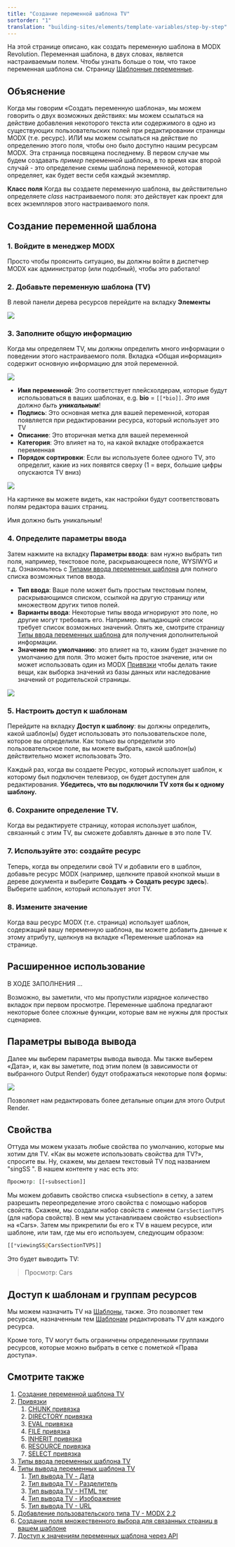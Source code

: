 ```yaml
---
title: "Создание переменной шаблона TV"
sortorder: "1"
translation: "building-sites/elements/template-variables/step-by-step"
---
```


На этой странице описано, как создать переменную шаблона в MODX Revolution. Переменная шаблона, в двух словах, является настраиваемым полем. Чтобы узнать больше о том, что такое переменная шаблона см. Страницу [Шаблонные переменные](building-sites/elements/template-variables "Шаблонные переменные").

## Объяснение

Когда мы говорим «Создать переменную шаблона», мы можем говорить о двух возможных действиях: мы можем ссылаться на действие добавления некоторого текста или содержимого в одно из существующих пользовательских полей при редактировании страницы MODX (т.е. ресурс). ИЛИ мы можем ссылаться на действие по определению этого поля, чтобы оно было доступно нашим ресурсам MODX. Эта страница посвящена последнему. В первом случае мы будем создавать _пример_ переменной шаблона, в то время как второй случай - это определение схемы шаблона переменной, которая определяет, как будет вести себя каждый экземпляр.

**Класс поля**
Когда вы создаете переменную шаблона, вы действительно определяете _class_ настраиваемого поля: это действует как проект для всех экземпляров этого настраиваемого поля.

## Создание переменной шаблона

### 1. Войдите в менеджер MODX

Просто чтобы прояснить ситуацию, вы должны войти в диспетчер MODX как администратор (или подобный), чтобы это работало!

### 2. Добавьте переменную шаблона (TV)

В левой панели дерева ресурсов перейдите на вкладку **Элементы**

![](modx+create+tv.png)

### 3. Заполните общую информацию

Когда мы определяем TV, мы должны определить много информации о поведении этого настраиваемого поля. Вкладка «Общая информация» содержит основную информацию для этой переменной.

![](create-tv-general1.png)

- **Имя переменной**: Это соответствует плейсхолдерам, которые будут использоваться в ваших шаблонах, e.g. **bio** = `[[*bio]]`. _Это имя должно быть **уникальным**_!
- **Подпись**: Это основная метка для вашей переменной, которая появляется при редактировании ресурса, который использует это TV
- **Описание**: Это вторичная метка для вашей переменной
- **Категория**: Это влияет на то, на какой вкладке отображается переменная
- **Порядок сортировки**: Если вы используете более одного TV, это определит, какие из них появятся сверху (1 = верх, большие цифры опускаются TV вниз)

![](modx+__+template+variable_+bio-1.png)

На картинке вы можете видеть, как настройки будут соответствовать полям редактора ваших страниц.

Имя должно быть уникальным!

### 4. Определите параметры ввода

Затем нажмите на вкладку **Параметры ввода**: вам нужно выбрать тип поля, например, текстовое поле, раскрывающееся поле, WYSIWYG и т.д. Ознакомьтесь с [Типами ввода переменных шаблона](building-sites/elements/template-variables/input-types "Типы ввода переменных шаблона") для полного списка возможных типов ввода.

- **Тип ввода**: Ваше поле может быть простым текстовым полем, раскрывающимся списком, ссылкой на другую страницу или множеством других типов полей.
- **Варианты ввода**: Некоторые типы ввода игнорируют это поле, но другие могут требовать его. Например. выпадающий список требует список возможных значений. Опять же, смотрите страницу [Типы ввода переменных шаблона](building-sites/elements/template-variables/input-types "Типы ввода переменных шаблона") для получения дополнительной информации.
- **Значение по умолчанию**: это влияет на то, каким будет значение по умолчанию для поля. Это может быть простое значение, или он может использовать один из MODX [Привязки](building-sites/elements/template-variables/bindings "Привязки") чтобы делать такие вещи, как выборка значений из базы данных или наследование значений от родительской страницы.

![](create-tv-rendopt1.png)

### 5. Настроить доступ к шаблонам

Перейдите на вкладку **Доступ к шаблону**: вы должны определить, какой шаблон(ы) будет использовать это пользовательское поле, которое вы определили. Как только вы определили это пользовательское поле, вы можете выбрать, какой шаблон(ы) действительно может использовать Это.

Каждый раз, когда вы создаете Ресурс, который использует шаблон, к которому был подключен телевизор, он будет доступен для редактирования. **Убедитесь, что вы подключили TV хотя бы к одному шаблону.**

### 6. Сохраните определение TV.

Когда вы редактируете страницу, которая использует шаблон, связанный с этим TV, вы сможете добавлять данные в это поле TV.

### 7. Используйте это: создайте ресурс

Теперь, когда вы определили свой TV и добавили его в шаблон, добавьте ресурс MODX (например, щелкните правой кнопкой мыши в дереве документа и выберите **Создать -> Создать ресурс здесь**). Выберите шаблон, который использует этот TV.

### 8. Измените значение

Когда ваш ресурс MODX (т.е. страница) использует шаблон, содержащий вашу переменную шаблона, вы можете добавить данные к этому атрибуту, щелкнув на вкладке «Переменные шаблона» на странице.

## Расширенное использование

В ХОДЕ ЗАПОЛНЕНИЯ ...

Возможно, вы заметили, что мы пропустили изрядное количество вкладок при первом просмотре. Переменные шаблона предлагают некоторые более сложные функции, которые вам не нужны для простых сценариев.

## Параметры вывода вывода

Далее мы выберем параметры вывода вывода. Мы также выберем «Дата», и, как вы заметите, под этим полем (в зависимости от выбранного Output Render) будут отображаться некоторые поля формы:

![](create-tv-outtype1.png)

Позволяет нам редактировать более детальные опции для этого Output Render.

## Свойства

Оттуда мы можем указать любые свойства по умолчанию, которые мы хотим для TV. «Как вы можете использовать свойства для TV?», спросите вы. Ну, скажем, мы делаем текстовый TV под названием "singSS ". В нашем контенте у нас есть это:

``` php
Просмотр: [[+subsection]]
```

Мы можем добавить свойство списка «subsection» в сетку, а затем разрешить переопределение этого свойства с помощью наборов свойств. Скажем, мы создали набор свойств с именем `CarsSectionTVPS` (для набора свойств). В нем мы устанавливаем свойство «subsection» на «Cars». Затем мы прикрепили бы его к TV в нашем ресурсе, или шаблоне, или там, где мы его используем, следующим образом:

``` php
[[*viewingSS@CarsSectionTVPS]]
```

Это будет выводить TV:

> Просмотр: Cars

## Доступ к шаблонам и группам ресурсов

Мы можем назначить TV на [Шаблоны](building-sites/elements/templates "Шаблоны"), также. Это позволяет тем ресурсам, назначенным тем [Шаблонам](building-sites/elements/templates "Шаблоны") редактировать TV для каждого ресурса.

Кроме того, TV могут быть ограничены определенными группами ресурсов, которые можно выбрать в сетке с пометкой «Права доступа».

## Смотрите также

1. [Создание переменной шаблона TV](building-sites/elements/template-variables/step-by-step)
2. [Привязки](building-sites/elements/template-variables/bindings)
   1. [CHUNK привязка](building-sites/elements/template-variables/bindings/chunk-binding)
   2. [DIRECTORY привязка](building-sites/elements/template-variables/bindings/directory-binding)
   3. [EVAL привязка](building-sites/elements/template-variables/bindings/eval-binding)
   4. [FILE привязка](building-sites/elements/template-variables/bindings/file-binding)
   5. [INHERIT привязка](building-sites/elements/template-variables/bindings/inherit-binding)
   6. [RESOURCE привязка](building-sites/elements/template-variables/bindings/resource-binding)
   7. [SELECT привязка](building-sites/elements/template-variables/bindings/select-binding)
3. [Типы ввода переменных шаблона TV](building-sites/elements/template-variables/input-types)
4. [Типы вывода переменных шаблона TV](building-sites/elements/template-variables/output-types)
    1. [Тип вывода TV - Дата](building-sites/elements/template-variables/output-types/date)
    2. [Тип вывода TV - Разделитель](building-sites/elements/template-variables/output-types/delimiter)
    3. [Тип вывода TV - HTML тег](building-sites/elements/template-variables/output-types/html)
    4. [Тип вывода TV - Изображение](building-sites/elements/template-variables/output-types/image)
    5. [Тип вывода TV - URL](building-sites/elements/template-variables/output-types/url)
5. [Добавление пользовательского типа TV - MODX 2.2](extending-modx/custom-tvs)
6. [Создание поля множественного выбора для связанных страниц в вашем шаблоне](building-sites/tutorials/multiselect-related-pages)
7. [Доступ к значениям переменных шаблона через API](extending-modx/snippets/accessing-tvs)
